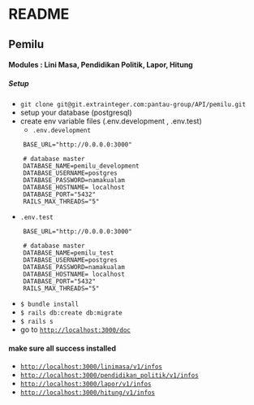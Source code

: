 # README
## Pemilu 
#### Modules : Lini Masa, Pendidikan Politik, Lapor, Hitung

##### Setup
- `git clone git@git.extrainteger.com:pantau-group/API/pemilu.git`
- setup your database (postgresql)
- create env variable files (.env.development , .env.test)
    - `.env.development`
```
    BASE_URL="http://0.0.0.0:3000"
    
    # database master
    DATABASE_NAME=pemilu_development
    DATABASE_USERNAME=postgres
    DATABASE_PASSWORD=namakualam
    DATABASE_HOSTNAME= localhost
    DATABASE_PORT="5432"
    RAILS_MAX_THREADS="5"
```

 - `.env.test` 
```
    BASE_URL="http://0.0.0.0:3000"
    
    # database master
    DATABASE_NAME=pemilu_test
    DATABASE_USERNAME=postgres
    DATABASE_PASSWORD=namakualam
    DATABASE_HOSTNAME= localhost
    DATABASE_PORT="5432"
    RAILS_MAX_THREADS="5"
```
   
- `$ bundle install`
- `$ rails db:create db:migrate`
- `$ rails s`
- go to [`http://localhost:3000/doc`](http://localhost:3000/doc)

#### make sure all success installed
- [`http://localhost:3000/linimasa/v1/infos`](http://localhost:3000/linimasa/v1/infos)
- [`http://localhost:3000/pendidikan_politik/v1/infos`](http://localhost:3000/pendidikan_politik/v1/infos)
- [`http://localhost:3000/lapor/v1/infos`](http://localhost:3000/lapor/v1/infos)
- [`http://localhost:3000/hitung/v1/infos`](http://localhost:3000/hitung/v1/infos)
